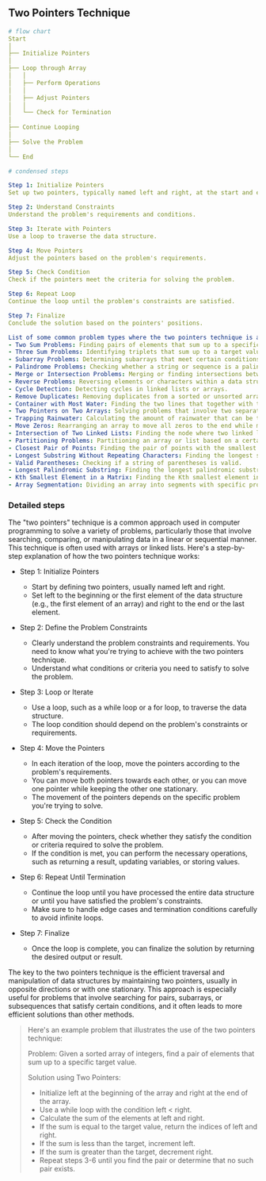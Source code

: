 ## Two Pointers Technique

```yaml
# flow chart
Start
│
├── Initialize Pointers
│
├── Loop through Array
│   │
│   ├── Perform Operations
│   │
│   ├── Adjust Pointers
│   │
│   └── Check for Termination
│
├── Continue Looping
│
├── Solve the Problem
│
└── End
```

```yaml
# condensed steps

Step 1: Initialize Pointers
Set up two pointers, typically named left and right, at the start and end of the data structure.

Step 2: Understand Constraints
Understand the problem's requirements and conditions.

Step 3: Iterate with Pointers
Use a loop to traverse the data structure.

Step 4: Move Pointers
Adjust the pointers based on the problem's requirements.

Step 5: Check Condition
Check if the pointers meet the criteria for solving the problem.

Step 6: Repeat Loop
Continue the loop until the problem's constraints are satisfied.

Step 7: Finalize
Conclude the solution based on the pointers' positions.
```

```yaml
List of some common problem types where the two pointers technique is applicable:
- Two Sum Problems: Finding pairs of elements that sum up to a specific target value.
- Three Sum Problems: Identifying triplets that sum up to a target value.
- Subarray Problems: Determining subarrays that meet certain conditions (e.g., maximum sum subarray).
- Palindrome Problems: Checking whether a string or sequence is a palindrome.
- Merge or Intersection Problems: Merging or finding intersections between two sorted arrays or lists.
- Reverse Problems: Reversing elements or characters within a data structure.
- Cycle Detection: Detecting cycles in linked lists or arrays.
- Remove Duplicates: Removing duplicates from a sorted or unsorted array.
- Container with Most Water: Finding the two lines that together with the x-axis forms a container that contains the most water.
- Two Pointers on Two Arrays: Solving problems that involve two separate arrays or lists (e.g., merging two sorted arrays).
- Trapping Rainwater: Calculating the amount of rainwater that can be trapped between bars.
- Move Zeros: Rearranging an array to move all zeros to the end while maintaining the relative order of the non-zero elements.
- Intersection of Two Linked Lists: Finding the node where two linked lists intersect.
- Partitioning Problems: Partitioning an array or list based on a certain condition (e.g., Dutch National Flag problem).
- Closest Pair of Points: Finding the pair of points with the smallest distance in a set of points.
- Longest Substring Without Repeating Characters: Finding the longest substring without repeating characters in a string.
- Valid Parentheses: Checking if a string of parentheses is valid.
- Longest Palindromic Substring: Finding the longest palindromic substring within a string.
- Kth Smallest Element in a Matrix: Finding the Kth smallest element in a sorted matrix.
- Array Segmentation: Dividing an array into segments with specific properties.
```

### Detailed steps

The "two pointers" technique is a common approach used in computer programming to solve a variety of problems, particularly those that involve searching, comparing, or manipulating data in a linear or sequential manner. This technique is often used with arrays or linked lists. Here's a step-by-step explanation of how the two pointers technique works:

- Step 1: Initialize Pointers
    - Start by defining two pointers, usually named left and right.
    - Set left to the beginning or the first element of the data structure (e.g., the first element of an array) and right to the end or the last element.

- Step 2: Define the Problem Constraints
    - Clearly understand the problem constraints and requirements. You need to know what you're trying to achieve with the two pointers technique.
    - Understand what conditions or criteria you need to satisfy to solve the problem.

- Step 3: Loop or Iterate
    - Use a loop, such as a while loop or a for loop, to traverse the data structure.
    - The loop condition should depend on the problem's constraints or requirements.

- Step 4: Move the Pointers
    - In each iteration of the loop, move the pointers according to the problem's requirements.
    - You can move both pointers towards each other, or you can move one pointer while keeping the other one stationary.
    - The movement of the pointers depends on the specific problem you're trying to solve.

- Step 5: Check the Condition
    - After moving the pointers, check whether they satisfy the condition or criteria required to solve the problem.
    - If the condition is met, you can perform the necessary operations, such as returning a result, updating variables, or storing values.

- Step 6: Repeat Until Termination
    - Continue the loop until you have processed the entire data structure or until you have satisfied the problem's constraints.
    - Make sure to handle edge cases and termination conditions carefully to avoid infinite loops.

- Step 7: Finalize
    - Once the loop is complete, you can finalize the solution by returning the desired output or result.

The key to the two pointers technique is the efficient traversal and manipulation of data structures by maintaining two pointers, usually in opposite directions or with one stationary. This approach is especially useful for problems that involve searching for pairs, subarrays, or subsequences that satisfy certain conditions, and it often leads to more efficient solutions than other methods.

> Here's an example problem that illustrates the use of the two pointers technique:
> 
> Problem: Given a sorted array of integers, find a pair of elements that sum up to a specific target value.
> 
> Solution using Two Pointers:
> 
> - Initialize left at the beginning of the array and right at the end of the array.
> - Use a while loop with the condition left < right.
> - Calculate the sum of the elements at left and right.
> - If the sum is equal to the target value, return the indices of left and right.
> - If the sum is less than the target, increment left.
> - If the sum is greater than the target, decrement right.
> - Repeat steps 3-6 until you find the pair or determine that no such pair exists.
